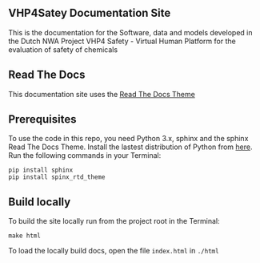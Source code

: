 ## VHP4Satey Documentation Site
This is the documentation for the Software, data and models developed in the Dutch NWA Project VHP4 Safety - Virtual Human Platform for the evaluation of safety of chemicals

## Read The Docs
This documentation site uses the [Read The Docs Theme](https://readthedocs.org/)

## Prerequisites
To use the code in this repo, you need Python 3.x, sphinx and the sphinx Read The Docs Theme. Install the lastest distribution of Python from [here](https://www.python.org/). Run the following commands in your Terminal:

```
pip install sphinx
pip install spinx_rtd_theme
```

## Build locally
To build the site locally run from the project root in the Terminal:

```
make html
```

To load the locally build docs, open the file `index.html` in `./html` 